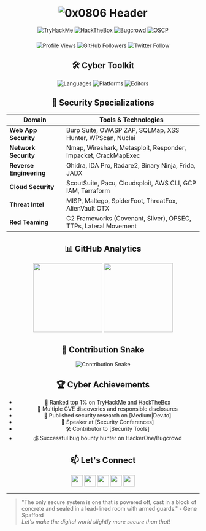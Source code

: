 <h1 align="center"> 
  <img src="https://readme-typing-svg.demolab.com?font=Hack&weight=600&size=28&duration=4000&pause=1000&color=38F7D6&center=true&vCenter=true&width=500&lines=%F0%9F%94%90+0x0806;Security+Engineer+%26+Ethical+Hacker" alt="0x0806 Header" /> 
</h1>

<p align="center">
  <a href="https://tryhackme.com/p/0x0806"><img src="https://img.shields.io/badge/TryHackMe-Top%201%25-brightgreen?style=flat&logo=tryhackme" alt="TryHackMe"></a>
  <a href="https://app.hackthebox.com/profile/0x0806"><img src="https://img.shields.io/badge/Hack%20The%20Box-Hacker-red?style=flat&logo=hackthebox" alt="HackTheBox"></a>
  <a href="https://bugcrowd.com/0x0806"><img src="https://img.shields.io/badge/Bugcrowd-Hunter-yellow?style=flat&logo=bugcrowd" alt="Bugcrowd"></a>
  <a href="https://www.credly.com/users/0x0806"><img src="https://img.shields.io/badge/OSCP-In_Progress-orange?style=flat&logo=offensive-security" alt="OSCP"></a>
</p>

###

<div align="center">
  <img src="https://komarev.com/ghpvc/?username=0x0806&label=Profile+Views&color=0e75b6&style=flat" alt="Profile Views" /> 
  <img src="https://img.shields.io/github/followers/0x0806?label=Followers&style=social" alt="GitHub Followers" />
  <img src="https://img.shields.io/twitter/follow/0x0806?style=social" alt="Twitter Follow" />
</div>

###

<h2 align="center">🛠️ Cyber Toolkit</h2>

<div align="center">
  <img src="https://skillicons.dev/icons?i=py,go,rust,bash,powershell,c,cpp,js,ts" alt="Languages" title="Programming Languages" />
  <img src="https://skillicons.dev/icons?i=linux,docker,aws,azure,gcp,kubernetes,github,gitlab" alt="Platforms" title="Platforms & Cloud" />
  <img src="https://skillicons.dev/icons?i=vim,neovim,vscode,atom,idea" alt="Editors" title="Editors & IDEs" />
</div>

###

<h2 align="center">🔬 Security Specializations</h2>

<div align="center">
  
| Domain                | Tools & Technologies                                                                 |
|-----------------------|-------------------------------------------------------------------------------------|
| **Web App Security**  | Burp Suite, OWASP ZAP, SQLMap, XSS Hunter, WPScan, Nuclei                          |
| **Network Security**  | Nmap, Wireshark, Metasploit, Responder, Impacket, CrackMapExec                     |
| **Reverse Engineering** | Ghidra, IDA Pro, Radare2, Binary Ninja, Frida, JADX                               |
| **Cloud Security**    | ScoutSuite, Pacu, Cloudsploit, AWS CLI, GCP IAM, Terraform                         |
| **Threat Intel**      | MISP, Maltego, SpiderFoot, ThreatFox, AlienVault OTX                               |
| **Red Teaming**       | C2 Frameworks (Covenant, Sliver), OPSEC, TTPs, Lateral Movement                   |

</div>

###

<h2 align="center">📊 GitHub Analytics</h2>

<div align="center">
  <img height="180em" src="https://github-readme-stats.vercel.app/api?username=0x0806&show_icons=true&theme=tokyonight&include_all_commits=true&count_private=true"/>
  <img height="180em" src="https://github-readme-stats.vercel.app/api/top-langs/?username=0x0806&layout=compact&langs_count=8&theme=tokyonight"/>
</div>

###

<h2 align="center">🐍 Contribution Snake</h2>

<p align="center">
  <img src="https://raw.githubusercontent.com/0x0806/0x0806/output/github-contribution-grid-snake.svg" alt="Contribution Snake" />
</p>

###

<h2 align="center">🏆 Cyber Achievements</h2>

<div align="center">
  
- 🏅 Ranked top 1% on TryHackMe and HackTheBox
- 🐛 Multiple CVE discoveries and responsible disclosures
- 📝 Published security research on [Medium|Dev.to]
- 🎤 Speaker at [Security Conferences]
- 🛠️ Contributor to [Security Tools]
- 💰 Successful bug bounty hunter on HackerOne/Bugcrowd

</div>

###

<h2 align="center">📫 Let's Connect</h2>

<div align="center">
  <a href="https://linkedin.com/in/0x0806" target="_blank">
    <img src="https://img.shields.io/badge/LinkedIn-0077B5?style=for-the-badge&logo=linkedin&logoColor=white" height="30"/>
  </a>
  <a href="https://twitter.com/0x0806" target="_blank">
    <img src="https://img.shields.io/badge/Twitter-1DA1F2?style=for-the-badge&logo=twitter&logoColor=white" height="30"/>
  </a>
  <a href="mailto:contact@0x0806.me">
    <img src="https://img.shields.io/badge/Email-D14836?style=for-the-badge&logo=gmail&logoColor=white" height="30"/>
  </a>
  <a href="https://0x0806.me">
    <img src="https://img.shields.io/badge/Website-FF7139?style=for-the-badge&logo=firefox&logoColor=white" height="30"/>
  </a>
  <a href="https://tryhackme.com/p/0x0806">
    <img src="https://img.shields.io/badge/TryHackMe-212C42?style=for-the-badge&logo=tryhackme&logoColor=white" height="30"/>
  </a>
</div>

---

> "The only secure system is one that is powered off, cast in a block of concrete and sealed in a lead-lined room with armed guards." - Gene Spafford  
> *Let's make the digital world slightly more secure than that!*
